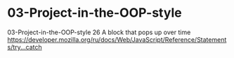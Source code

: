 # 03-Project-in-the-OOP-style
03-Project-in-the-OOP-style
26 A block that pops up over time
https://developer.mozilla.org/ru/docs/Web/JavaScript/Reference/Statements/try...catch
